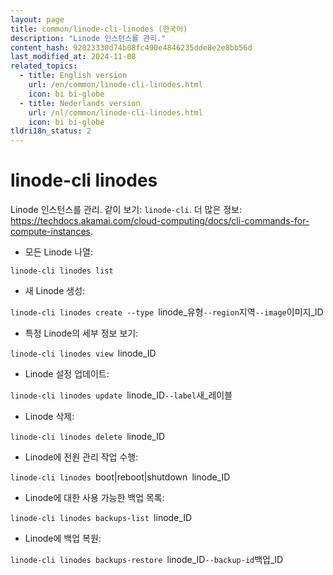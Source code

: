 ```yaml
---
layout: page
title: common/linode-cli-linodes (한국어)
description: "Linode 인스턴스를 관리."
content_hash: 92823330d74b08fc490e4846235dde8e2e8bb56d
last_modified_at: 2024-11-08
related_topics:
  - title: English version
    url: /en/common/linode-cli-linodes.html
    icon: bi bi-globe
  - title: Nederlands version
    url: /nl/common/linode-cli-linodes.html
    icon: bi bi-globe
tldri18n_status: 2
---
```

# linode-cli linodes

Linode 인스턴스를 관리.
같이 보기: `linode-cli`.
더 많은 정보: <https://techdocs.akamai.com/cloud-computing/docs/cli-commands-for-compute-instances>.

- 모든 Linode 나열:

`linode-cli linodes list`

- 새 Linode 생성:

`linode-cli linodes create --type `<span class="tldr-var badge badge-pill bg-dark-lm bg-white-dm text-white-lm text-dark-dm font-weight-bold">linode_유형</span>` --region `<span class="tldr-var badge badge-pill bg-dark-lm bg-white-dm text-white-lm text-dark-dm font-weight-bold">지역</span>` --image `<span class="tldr-var badge badge-pill bg-dark-lm bg-white-dm text-white-lm text-dark-dm font-weight-bold">이미지_ID</span>

- 특정 Linode의 세부 정보 보기:

`linode-cli linodes view `<span class="tldr-var badge badge-pill bg-dark-lm bg-white-dm text-white-lm text-dark-dm font-weight-bold">linode_ID</span>

- Linode 설정 업데이트:

`linode-cli linodes update `<span class="tldr-var badge badge-pill bg-dark-lm bg-white-dm text-white-lm text-dark-dm font-weight-bold">linode_ID</span>` --label `<span class="tldr-var badge badge-pill bg-dark-lm bg-white-dm text-white-lm text-dark-dm font-weight-bold">새_레이블</span>

- Linode 삭제:

`linode-cli linodes delete `<span class="tldr-var badge badge-pill bg-dark-lm bg-white-dm text-white-lm text-dark-dm font-weight-bold">linode_ID</span>

- Linode에 전원 관리 작업 수행:

`linode-cli linodes `<span class="tldr-var badge badge-pill bg-dark-lm bg-white-dm text-white-lm text-dark-dm font-weight-bold">boot|reboot|shutdown</span>` `<span class="tldr-var badge badge-pill bg-dark-lm bg-white-dm text-white-lm text-dark-dm font-weight-bold">linode_ID</span>

- Linode에 대한 사용 가능한 백업 목록:

`linode-cli linodes backups-list `<span class="tldr-var badge badge-pill bg-dark-lm bg-white-dm text-white-lm text-dark-dm font-weight-bold">linode_ID</span>

- Linode에 백업 복원:

`linode-cli linodes backups-restore `<span class="tldr-var badge badge-pill bg-dark-lm bg-white-dm text-white-lm text-dark-dm font-weight-bold">linode_ID</span>` --backup-id `<span class="tldr-var badge badge-pill bg-dark-lm bg-white-dm text-white-lm text-dark-dm font-weight-bold">백업_ID</span>
